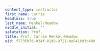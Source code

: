 ```yaml
---
content_type: instructor
first_name: Carrie
headless: true
last_name: Menkel-Meadow
middle_initial: ''
salutation: Prof.
title: Prof. Carrie Menkel-Meadow
uid: f7735b76-034f-01d9-8721-0a541b03d480
---
```

